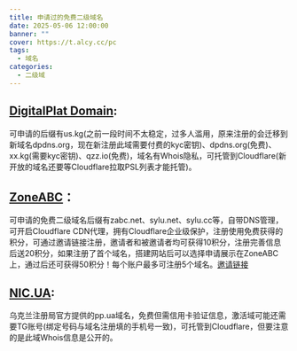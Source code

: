 ```yaml
---
title: 申请过的免费二级域名
date: 2025-05-06 12:00:00
banner: ""
cover: https://t.alcy.cc/pc
tags:
  - 域名
categories:
  - 二级域
---
```


## [DigitalPlat Domain](https://dash.domain.digitalplat.org):
可申请的后缀有us.kg(之前一段时间不太稳定，过多人滥用，原来注册的会迁移到新域名dpdns.org，现在新注册此域需要付费的kyc密钥)、dpdns.org(免费)、xx.kg(需要kyc密钥)、qzz.io(免费)，域名有Whois隐私，可托管到Cloudflare(新开放的域名还要等Cloudflare拉取PSL列表才能托管)。

## [ZoneABC](https://www.zoneabc.net)：
可申请的免费二级域名后缀有zabc.net、sylu.net、sylu.cc等，自带DNS管理，可开启Cloudflare CDN代理，拥有Cloudflare企业级保护，注册使用免费获得的积分，可通过邀请链接注册，邀请者和被邀请者均可获得10积分，注册完善信息后送20积分，如果注册了首个域名，搭建网站后可以选择申请展示在ZoneABC上，通过后还可获得50积分！每个账户最多可注册5个域名。[邀请链接](https://www.zoneabc.net/register?invite=bbdf85785bb64365807092cc15f87889)

## [NIC.UA](https://nic.ua/):
乌克兰注册局官方提供的pp.ua域名，免费但需信用卡验证信息，激活域可能还需要TG账号(绑定号码与域名注册填的手机号一致)，可托管到Cloudflare，但要注意的是此域Whois信息是公开的。